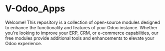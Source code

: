 # V-Odoo_Apps
Welcome! This repository is a collection of open-source modules designed to enhance the functionality and features of your Odoo instance. Whether you're looking to improve your ERP, CRM, or e-commerce capabilities, our free modules provide additional tools and enhancements to elevate your Odoo experience.
